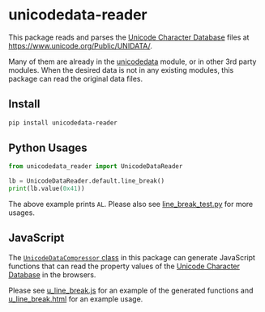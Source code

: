 # unicodedata-reader

This package reads and parses the [Unicode Character Database] files
at <https://www.unicode.org/Public/UNIDATA/>.

Many of them are already in the [unicodedata] module,
or in other 3rd party modules.
When the desired data is not in any existing modules,
this package can read the original data files.

[Unicode Character Database]: https://unicode.org/reports/tr44/
[unicodedata]: https://docs.python.org/3/library/unicodedata.html

## Install

```sh
pip install unicodedata-reader
```

## Python Usages

```python
from unicodedata_reader import UnicodeDataReader

lb = UnicodeDataReader.default.line_break()
print(lb.value(0x41))
```
The above example prints `AL`.
Please also see [line_break_test.py] for more usages.

[line_break_test.py]: https://github.com/kojiishi/unicodedata-reader/blob/main/tests/line_break_test.py

## JavaScript

The [`UnicodeDataCompressor` class] in this package
can generate JavaScript functions that can read the property values
of the [Unicode Character Database] in the browsers.

Please see [u_line_break.js] for an example of the generated functions
and [u_line_break.html] for an example usage.

[`UnicodeDataCompressor` class]: https://github.com/kojiishi/unicodedata-reader/blob/main/unicodedata_reader/compressor.py
[u_line_break.html]: https://github.com/kojiishi/unicodedata-reader/blob/main/js/u_line_break.html
[u_line_break.js]: https://github.com/kojiishi/unicodedata-reader/blob/main/js/u_line_break.js
